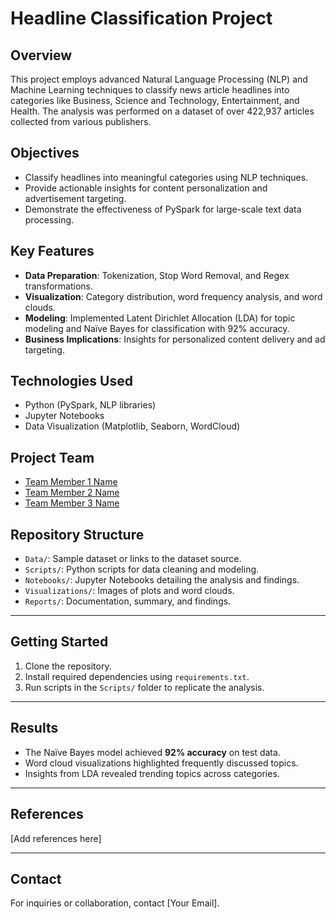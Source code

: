 # Headline Classification Project

## Overview
This project employs advanced Natural Language Processing (NLP) and Machine Learning techniques to classify news article headlines into categories like Business, Science and Technology, Entertainment, and Health. The analysis was performed on a dataset of over 422,937 articles collected from various publishers.

## Objectives
- Classify headlines into meaningful categories using NLP techniques.
- Provide actionable insights for content personalization and advertisement targeting.
- Demonstrate the effectiveness of PySpark for large-scale text data processing.

## Key Features
- **Data Preparation**: Tokenization, Stop Word Removal, and Regex transformations.
- **Visualization**: Category distribution, word frequency analysis, and word clouds.
- **Modeling**: Implemented Latent Dirichlet Allocation (LDA) for topic modeling and Naïve Bayes for classification with 92% accuracy.
- **Business Implications**: Insights for personalized content delivery and ad targeting.

## Technologies Used
- Python (PySpark, NLP libraries)
- Jupyter Notebooks
- Data Visualization (Matplotlib, Seaborn, WordCloud)

## Project Team
- [Team Member 1 Name](#)
- [Team Member 2 Name](#)
- [Team Member 3 Name](#)

## Repository Structure
- `Data/`: Sample dataset or links to the dataset source.
- `Scripts/`: Python scripts for data cleaning and modeling.
- `Notebooks/`: Jupyter Notebooks detailing the analysis and findings.
- `Visualizations/`: Images of plots and word clouds.
- `Reports/`: Documentation, summary, and findings.

---

## Getting Started
1. Clone the repository.
2. Install required dependencies using `requirements.txt`.
3. Run scripts in the `Scripts/` folder to replicate the analysis.

---

## Results
- The Naïve Bayes model achieved **92% accuracy** on test data.
- Word cloud visualizations highlighted frequently discussed topics.
- Insights from LDA revealed trending topics across categories.

---

## References
[Add references here]

---

## Contact
For inquiries or collaboration, contact [Your Email].
